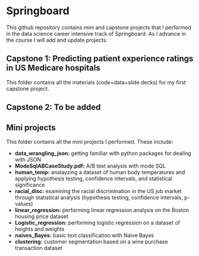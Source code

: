 # Springboard
This github repository contains mini and capstone projects that I performed in the data science career intensive track of Springboard. As I advance in the course I will add and update projects.

## Capstone 1: Predicting patient experience ratings in US Medicare hospitals
This folder contains all the materials (code+data+slide decks) for my first capstone project. 

## Capstone 2: To be added

## Mini projects
This folder contains all the mini projects I performed. These include:
* **data_wrangling_json:** getting familiar with python packages for dealing with JSON
* **ModeSqlABCaseStudy.pdf:**  A/B test analysis with mode SQL
* **human_temp:** analayzing a dataset of human body temperatures and applying hypothesis testing, confidence intervals, and statistical significance
* **racial_disc:** examining the racial discrimination in the US job market through statistical analysis (hypothesis testing, confidence intervals, p-values)
* **linear_regression:** performing linear regression analysis on the Boston housing price dataset
* **Logistic_regression:** performing logistic regression on a dataset of heights and weights 
* **naives_Bayes:** basic text classification with Naive Bayes
* **clustering:** customer segmentation based on a wine purchase transaction dataset
